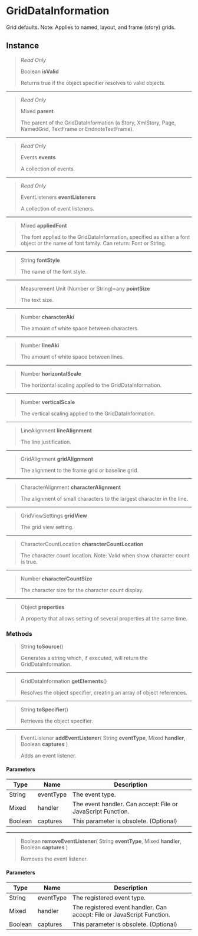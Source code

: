 # GridDataInformation
Grid defaults. Note: Applies to named, layout, and frame (story) grids.

## Instance
> *Read Only* 
> 
> Boolean **isValid** 
>
> Returns true if the object specifier resolves to valid objects.
*** 
> *Read Only* 
> 
> Mixed **parent** 
>
> The parent of the GridDataInformation (a Story, XmlStory, Page, NamedGrid, TextFrame or EndnoteTextFrame).
*** 
> *Read Only* 
> 
> Events **events** 
>
> A collection of events.
*** 
> *Read Only* 
> 
> EventListeners **eventListeners** 
>
> A collection of event listeners.
*** 
> Mixed **appliedFont** 
>
> The font applied to the GridDataInformation, specified as either a font object or the name of font family. Can return: Font or String.
*** 
> String **fontStyle** 
>
> The name of the font style.
*** 
> Measurement Unit (Number or String)=any **pointSize** 
>
> The text size.
*** 
> Number **characterAki** 
>
> The amount of white space between characters.
*** 
> Number **lineAki** 
>
> The amount of white space between lines.
*** 
> Number **horizontalScale** 
>
> The horizontal scaling applied to the GridDataInformation.
*** 
> Number **verticalScale** 
>
> The vertical scaling applied to the GridDataInformation.
*** 
> LineAlignment **lineAlignment** 
>
> The line justification.
*** 
> GridAlignment **gridAlignment** 
>
> The alignment to the frame grid or baseline grid.
*** 
> CharacterAlignment **characterAlignment** 
>
> The alignment of small characters to the largest character in the line.
*** 
> GridViewSettings **gridView** 
>
> The grid view setting.
*** 
> CharacterCountLocation **characterCountLocation** 
>
> The character count location. Note: Valid when show character count is true.
*** 
> Number **characterCountSize** 
>
> The character size for the character count display.
*** 
> Object **properties** 
>
> A property that allows setting of several properties at the same time.

### Methods
> String **toSource**()
> 
> Generates a string which, if executed, will return the GridDataInformation.
*** 
> GridDataInformation **getElements**()
> 
> Resolves the object specifier, creating an array of object references.
*** 
> String **toSpecifier**()
> 
> Retrieves the object specifier.
*** 
> EventListener **addEventListener**( String **eventType**, Mixed **handler**, Boolean **captures** )
> 
> Adds an event listener.
#### Parameters
| Type | Name | Description |
|---|---|---|
| String | eventType | The event type. |
| Mixed | handler | The event handler. Can accept: File or JavaScript Function. |
| Boolean | captures | This parameter is obsolete. (Optional) |

*** 
> Boolean **removeEventListener**( String **eventType**, Mixed **handler**, Boolean **captures** )
> 
> Removes the event listener.
#### Parameters
| Type | Name | Description |
|---|---|---|
| String | eventType | The registered event type. |
| Mixed | handler | The registered event handler. Can accept: File or JavaScript Function. |
| Boolean | captures | This parameter is obsolete. (Optional) |


